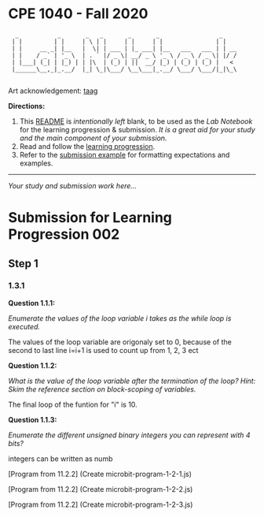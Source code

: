 # CPE 1040 - Fall 2020
```
  _           _       _   _       _       _                 _    
 | |         | |     | \ | |     | |     | |               | |   
 | |     __ _| |__   |  \| | ___ | |_ ___| |__   ___   ___ | | __
 | |    / _` | '_ \  | . ` |/ _ \| __/ _ \ '_ \ / _ \ / _ \| |/ /
 | |___| (_| | |_) | | |\  | (_) | ||  __/ |_) | (_) | (_) |   < 
 |______\__,_|_.__/  |_| \_|\___/ \__\___|_.__/ \___/ \___/|_|\_\
                                                                                                                      
```
Art acknowledgement: [taag](http://patorjk.com/software/taag/)

**Directions:** 
1. This [README](README.md) is _intentionally left_ blank, to be used as the _Lab Notebook_ for the learning progression & submission. _It is a great aid for your study and the main component of your submission._
2. Read and follow the [learning progression](learning-progression.md).
3. Refer to the [submission example](submission-example.md) for formatting expectations and examples. 
---

_Your study and submission work here..._
# Submission for Learning Progression 002

## Step 1

### 1.3.1

**Question 1.1.1:**

   *Enumerate the values of the loop variable i takes as the while loop is executed.*
   
   The values of the loop variable are origonaly set to 0, because of the second to last line i=i+1 is used to count up from 1, 2, 3 ect
    
**Question 1.1.2:**    
  
  *What is the value of the loop variable after the termination of the loop? Hint: Skim the reference section on block-scoping of variables.*
  
  The final loop of the funtion for "i" is 10.
  
**Question 1.1.3:**

  *Enumerate the different unsigned binary integers you can represent with 4 bits?*
  
  integers can be written as numb
  
  [Program from 11.2.2] (Create microbit-program-1-2-1.js)
  
  
  
  [Program from 11.2.2] (Create microbit-program-1-2-2.js)
  
  
  
  [Program from 11.2.2] (Create microbit-program-1-2-3.js)
  
  


